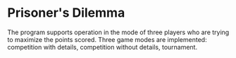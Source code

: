 # Prisoner's Dilemma
The program supports operation in the mode of three players who are trying to maximize the points scored. Three game modes are implemented: competition with details, competition without details, tournament.
